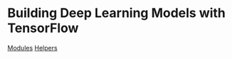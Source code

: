 

# Building Deep Learning Models with TensorFlow

[Modules](www.notion.so/75dbf21d-192e-4344-9416-420348c25c83)
[Helpers](www.notion.so/cc91db2c-e511-4819-9542-b536ad80790e)
